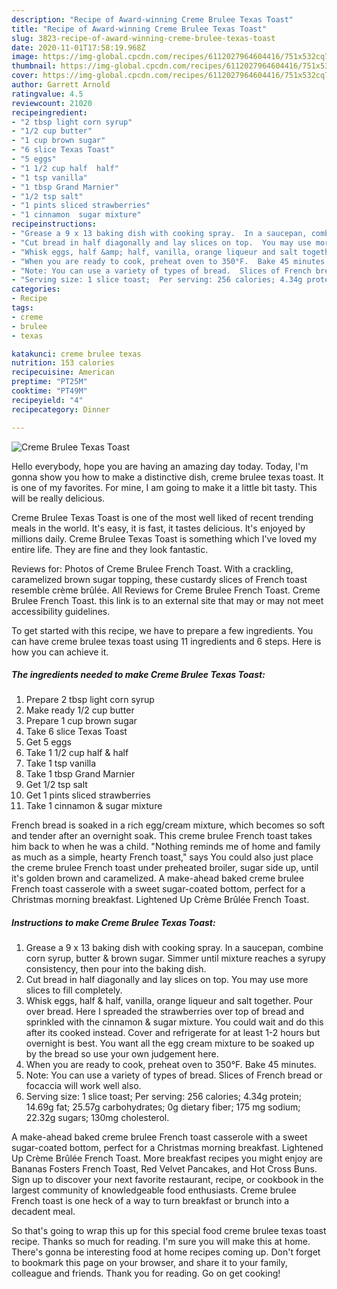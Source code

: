 ```yaml
---
description: "Recipe of Award-winning Creme Brulee Texas Toast"
title: "Recipe of Award-winning Creme Brulee Texas Toast"
slug: 3823-recipe-of-award-winning-creme-brulee-texas-toast
date: 2020-11-01T17:58:19.968Z
image: https://img-global.cpcdn.com/recipes/6112027964604416/751x532cq70/creme-brulee-texas-toast-recipe-main-photo.jpg
thumbnail: https://img-global.cpcdn.com/recipes/6112027964604416/751x532cq70/creme-brulee-texas-toast-recipe-main-photo.jpg
cover: https://img-global.cpcdn.com/recipes/6112027964604416/751x532cq70/creme-brulee-texas-toast-recipe-main-photo.jpg
author: Garrett Arnold
ratingvalue: 4.5
reviewcount: 21020
recipeingredient:
- "2 tbsp light corn syrup"
- "1/2 cup butter"
- "1 cup brown sugar"
- "6 slice Texas Toast"
- "5 eggs"
- "1 1/2 cup half  half"
- "1 tsp vanilla"
- "1 tbsp Grand Marnier"
- "1/2 tsp salt"
- "1 pints sliced strawberries"
- "1 cinnamon  sugar mixture"
recipeinstructions:
- "Grease a 9 x 13 baking dish with cooking spray.  In a saucepan, combine corn syrup, butter &amp; brown sugar. Simmer until mixture reaches a syrupy consistency, then pour into the baking dish."
- "Cut bread in half diagonally and lay slices on top.  You may use more slices to fill completely."
- "Whisk eggs, half &amp; half, vanilla, orange liqueur and salt together.  Pour over bread. Here I spreaded the strawberries over top of bread and sprinkled with the cinnamon &amp; sugar mixture.  You could wait and do this after its cooked instead.  Cover and refrigerate for at least 1-2 hours but overnight is best.  You want all the egg cream mixture to be soaked up by the bread so use your own judgement here."
- "When you are ready to cook, preheat oven to 350°F.  Bake 45 minutes."
- "Note: You can use a variety of types of bread.  Slices of French bread or focaccia will work well also."
- "Serving size: 1 slice toast;  Per serving: 256 calories; 4.34g protein; 14.69g fat; 25.57g carbohydrates; 0g dietary fiber; 175 mg sodium; 22.32g sugars; 130mg cholesterol."
categories:
- Recipe
tags:
- creme
- brulee
- texas

katakunci: creme brulee texas 
nutrition: 153 calories
recipecuisine: American
preptime: "PT25M"
cooktime: "PT49M"
recipeyield: "4"
recipecategory: Dinner

---
```



![Creme Brulee Texas Toast](https://img-global.cpcdn.com/recipes/6112027964604416/751x532cq70/creme-brulee-texas-toast-recipe-main-photo.jpg)

Hello everybody, hope you are having an amazing day today. Today, I'm gonna show you how to make a distinctive dish, creme brulee texas toast. It is one of my favorites. For mine, I am going to make it a little bit tasty. This will be really delicious.

Creme Brulee Texas Toast is one of the most well liked of recent trending meals in the world. It's easy, it is fast, it tastes delicious. It's enjoyed by millions daily. Creme Brulee Texas Toast is something which I've loved my entire life. They are fine and they look fantastic.

Reviews for: Photos of Creme Brulee French Toast. With a crackling, caramelized brown sugar topping, these custardy slices of French toast resemble crème brûlée. All Reviews for Creme Brulee French Toast. Creme Brulee French Toast. this link is to an external site that may or may not meet accessibility guidelines.


To get started with this recipe, we have to prepare a few ingredients. You can have creme brulee texas toast using 11 ingredients and 6 steps. Here is how you can achieve it.

<!--inarticleads1-->

##### The ingredients needed to make Creme Brulee Texas Toast:

1. Prepare 2 tbsp light corn syrup
1. Make ready 1/2 cup butter
1. Prepare 1 cup brown sugar
1. Take 6 slice Texas Toast
1. Get 5 eggs
1. Take 1 1/2 cup half &amp; half
1. Take 1 tsp vanilla
1. Take 1 tbsp Grand Marnier
1. Get 1/2 tsp salt
1. Get 1 pints sliced strawberries
1. Take 1 cinnamon &amp; sugar mixture


French bread is soaked in a rich egg/cream mixture, which becomes so soft and tender after an overnight soak. This creme brulee French toast takes him back to when he was a child. &#34;Nothing reminds me of home and family as much as a simple, hearty French toast,&#34; says You could also just place the creme brulee French toast under preheated broiler, sugar side up, until it&#39;s golden brown and caramelized. A make-ahead baked creme brulee French toast casserole with a sweet sugar-coated bottom, perfect for a Christmas morning breakfast. Lightened Up Crème Brûlée French Toast. 

<!--inarticleads2-->

##### Instructions to make Creme Brulee Texas Toast:

1. Grease a 9 x 13 baking dish with cooking spray.  In a saucepan, combine corn syrup, butter &amp; brown sugar. Simmer until mixture reaches a syrupy consistency, then pour into the baking dish.
1. Cut bread in half diagonally and lay slices on top.  You may use more slices to fill completely.
1. Whisk eggs, half &amp; half, vanilla, orange liqueur and salt together.  Pour over bread. Here I spreaded the strawberries over top of bread and sprinkled with the cinnamon &amp; sugar mixture.  You could wait and do this after its cooked instead.  Cover and refrigerate for at least 1-2 hours but overnight is best.  You want all the egg cream mixture to be soaked up by the bread so use your own judgement here.
1. When you are ready to cook, preheat oven to 350°F.  Bake 45 minutes.
1. Note: You can use a variety of types of bread.  Slices of French bread or focaccia will work well also.
1. Serving size: 1 slice toast;  Per serving: 256 calories; 4.34g protein; 14.69g fat; 25.57g carbohydrates; 0g dietary fiber; 175 mg sodium; 22.32g sugars; 130mg cholesterol.


A make-ahead baked creme brulee French toast casserole with a sweet sugar-coated bottom, perfect for a Christmas morning breakfast. Lightened Up Crème Brûlée French Toast. More breakfast recipes you might enjoy are Bananas Fosters French Toast, Red Velvet Pancakes, and Hot Cross Buns. Sign up to discover your next favorite restaurant, recipe, or cookbook in the largest community of knowledgeable food enthusiasts. Creme brulee French toast is one heck of a way to turn breakfast or brunch into a decadent meal. 

So that's going to wrap this up for this special food creme brulee texas toast recipe. Thanks so much for reading. I'm sure you will make this at home. There's gonna be interesting food at home recipes coming up. Don't forget to bookmark this page on your browser, and share it to your family, colleague and friends. Thank you for reading. Go on get cooking!
